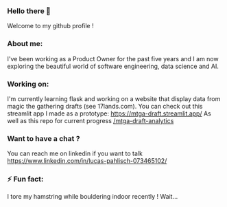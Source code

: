 ### Hello there 👋

Welcome to my github profile !

### About me:

I've been working as a Product Owner for the past five years and I am now exploring the beautiful world of software engineering, data science and AI.

### Working on:

I'm currently learning flask and working on a website that display data from magic the gathering drafts (see 17lands.com).
You can check out this streamlit app I made as a prototype: https://mtga-draft.streamlit.app/
As well as this repo for current progress [/mtga-draft-analytics](https://github.com/pahlisch/mtga_draft_analytics)


### Want to have a chat ?

You can reach me on linkedin if you want to talk https://www.linkedin.com/in/lucas-pahlisch-073465102/

### ⚡ Fun fact: 
I tore my hamstring while bouldering indoor recently ! Wait...
